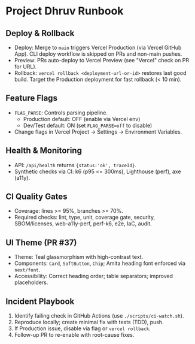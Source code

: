 # Project Dhruv Runbook

## Deploy & Rollback
- Deploy: Merge to `main` triggers Vercel Production (via Vercel GitHub App). CLI deploy workflow is skipped on PRs and non-main pushes.
- Preview: PRs auto-deploy to Vercel Preview (see "Vercel" check on PR for URL).
- Rollback: `vercel rollback <deployment-url-or-id>` restores last good build. Target the Production deployment for fast rollback (< 10 min).

## Feature Flags
- `FLAG_PARSE`: Controls parsing pipeline.
  - Production default: OFF (enable via Vercel env)
  - Dev/Test default: ON (set `FLAG_PARSE=off` to disable)
- Change flags in Vercel Project → Settings → Environment Variables.

## Health & Monitoring
- API: `/api/health` returns `{status:'ok', traceId}`.
- Synthetic checks via CI: k6 (p95 <= 300ms), Lighthouse (perf), axe (a11y).

## CI Quality Gates
- Coverage: lines >= 95%, branches >= 70%.
- Required checks: lint, type, unit, coverage gate, security, SBOM/licenses, web-a11y-perf, perf-k6, e2e, IaC, audit.

## UI Theme (PR #37)
- Theme: Teal glassmorphism with high-contrast text.
- Components: `Card`, `SoftButton`, `Chip`; Amita heading font enforced via `next/font`.
- Accessibility: Correct heading order; table separators; improved placeholders.


## Incident Playbook
1) Identify failing check in GitHub Actions (use `./scripts/ci-watch.sh`).
2) Reproduce locally; create minimal fix with tests (TDD), push.
3) If Production issue, disable via flag or `vercel rollback`.
4) Follow-up PR to re-enable with root-cause fixes.

